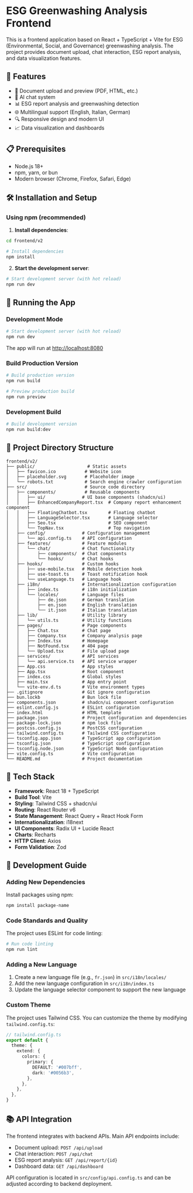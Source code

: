 # ESG Greenwashing Analysis Frontend

This is a frontend application based on React + TypeScript + Vite for ESG (Environmental, Social, and Governance) greenwashing analysis. The project provides document upload, chat interaction, ESG report analysis, and data visualization features.

## 🚀 Features

* 📄 Document upload and preview (PDF, HTML, etc.)
* 💬 AI chat system
* 📊 ESG report analysis and greenwashing detection
* 🌐 Multilingual support (English, Italian, German)
* 🔍 Responsive design and modern UI
* 📈 Data visualization and dashboards

## 📋 Prerequisites

* Node.js 18+
* npm, yarn, or bun
* Modern browser (Chrome, Firefox, Safari, Edge)

## 🛠️ Installation and Setup

### Using npm (recommended)

1. **Install dependencies**:

```bash
cd frontend/v2

# Install dependencies
npm install
```

2. **Start the development server**:

```bash
# Start development server (with hot reload)
npm run dev
```

## 🚀 Running the App

### Development Mode

```bash
# Start development server (with hot reload)
npm run dev
```

The app will run at [http://localhost:8080](http://localhost:8080)

### Build Production Version

```bash
# Build production version
npm run build

# Preview production build
npm run preview
```

### Development Build

```bash
# Build development version
npm run build:dev
```

## 📁 Project Directory Structure

```
frontend/v2/
├── public/                    # Static assets
│   ├── favicon.ico           # Website icon
│   ├── placeholder.svg       # Placeholder image
│   └── robots.txt            # Search engine crawler configuration
├── src/                      # Source code directory
│   ├── components/           # Reusable components
│   │   ├── ui/              # UI base components (shadcn/ui)
│   │   ├── EnhancedCompanyReport.tsx  # Company report enhancement component
│   │   ├── FloatingChatbot.tsx        # Floating chatbot
│   │   ├── LanguageSelector.tsx       # Language selector
│   │   ├── Seo.tsx                    # SEO component
│   │   └── TopNav.tsx                 # Top navigation
│   ├── config/              # Configuration management
│   │   └── api.config.ts    # API configuration
│   ├── features/            # Feature modules
│   │   └── chat/            # Chat functionality
│   │       ├── components/  # Chat components
│   │       └── hooks/       # Chat hooks
│   ├── hooks/               # Custom hooks
│   │   ├── use-mobile.tsx   # Mobile detection hook
│   │   ├── use-toast.ts     # Toast notification hook
│   │   └── useLanguage.ts   # Language hook
│   ├── i18n/                # Internationalization configuration
│   │   ├── index.ts         # i18n initialization
│   │   └── locales/         # Language files
│   │       ├── de.json      # German translation
│   │       ├── en.json      # English translation
│   │       └── it.json      # Italian translation
│   ├── lib/                 # Utility library
│   │   └── utils.ts         # Utility functions
│   ├── pages/               # Page components
│   │   ├── Chat.tsx         # Chat page
│   │   ├── Company.tsx      # Company analysis page
│   │   ├── Index.tsx        # Homepage
│   │   ├── NotFound.tsx     # 404 page
│   │   └── Upload.tsx       # File upload page
│   ├── services/            # API services
│   │   └── api.service.ts   # API service wrapper
│   ├── App.css              # App styles
│   ├── App.tsx              # Root component
│   ├── index.css            # Global styles
│   ├── main.tsx             # App entry point
│   └── vite-env.d.ts        # Vite environment types
├── .gitignore               # Git ignore configuration
├── bun.lockb                # Bun lock file
├── components.json          # shadcn/ui component configuration
├── eslint.config.js         # ESLint configuration
├── index.html               # HTML template
├── package.json             # Project configuration and dependencies
├── package-lock.json        # npm lock file
├── postcss.config.js        # PostCSS configuration
├── tailwind.config.ts       # Tailwind CSS configuration
├── tsconfig.app.json        # TypeScript app configuration
├── tsconfig.json            # TypeScript configuration
├── tsconfig.node.json       # TypeScript Node configuration
├── vite.config.ts           # Vite configuration
└── README.md                # Project documentation
```

## 🎨 Tech Stack

* **Framework**: React 18 + TypeScript
* **Build Tool**: Vite
* **Styling**: Tailwind CSS + shadcn/ui
* **Routing**: React Router v6
* **State Management**: React Query + React Hook Form
* **Internationalization**: i18next
* **UI Components**: Radix UI + Lucide React
* **Charts**: Recharts
* **HTTP Client**: Axios
* **Form Validation**: Zod

## 🔧 Development Guide

### Adding New Dependencies

Install packages using npm:

```bash
npm install package-name
```

### Code Standards and Quality

The project uses ESLint for code linting:

```bash
# Run code linting
npm run lint
```

### Adding a New Language

1. Create a new language file (e.g., `fr.json`) in `src/i18n/locales/`
2. Add the new language configuration in `src/i18n/index.ts`
3. Update the language selector component to support the new language

### Custom Theme

The project uses Tailwind CSS. You can customize the theme by modifying `tailwind.config.ts`:

```typescript
// tailwind.config.ts
export default {
  theme: {
    extend: {
      colors: {
        primary: {
          DEFAULT: '#007bff',
          dark: '#0056b3',
        },
      },
    },
  },
}
```

## 📚 API Integration

The frontend integrates with backend APIs. Main API endpoints include:

* Document upload: `POST /api/upload`
* Chat interaction: `POST /api/chat`
* ESG report analysis: `GET /api/report/{id}`
* Dashboard data: `GET /api/dashboard`

API configuration is located in `src/config/api.config.ts` and can be adjusted according to backend deployment.
